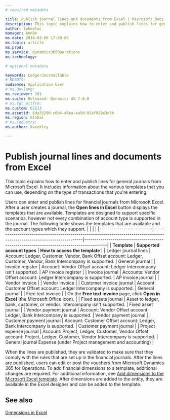 ```yaml
---
# required metadata

title: Publish journal lines and documents from Excel | Microsoft Docs
description: This topic explains how to enter and publish lines for general journals from Microsoft Excel. It includes information about the various templates that you can use, depending on the type of transactions that you're entering.
author: twheeloc
manager: AnnBe
ms.date: 2016-03-08 17:50:05
ms.topic: article
ms.prod: 
ms.service: Dynamics365Operations
ms.technology: 

# optional metadata

keywords: LedgerJournalTable
# ROBOTS: 
audience: Application User
# ms.devlang: 
ms.reviewer: 101
ms.suite: Released- Dynamics AX 7.0.0
# ms.tgt_pltfrm: 
ms.custom: 62213
ms.assetid: 6da33290-c6b4-49ea-aa5d-92af929e3e3b
ms.region: Global
# ms.industry: 
ms.author: kweekley

---
```


# Publish journal lines and documents from Excel

This topic explains how to enter and publish lines for general journals from Microsoft Excel. It includes information about the various templates that you can use, depending on the type of transactions that you're entering.

Users can enter and publish lines for financial journals from Microsoft Excel. After a user creates a journal, the **Open lines in Excel** button displays the templates that are available. Templates are designed to support specific scenarios, however not every combination of account type is supported in the journal. The following table shows the templates that are available and the account types which they support.
|                          |                                                                                                                         |                                                                                         |
|--------------------------|-------------------------------------------------------------------------------------------------------------------------|-----------------------------------------------------------------------------------------|
| **Template**             | **Supported account types**                                                                                             | **How to access the template**                                                          |
| Ledger journal lines     | Account: Ledger, Customer, Vendor, Bank Offset account: Ledger, Customer, Vendor, Bank Intercompany is supported.       | General journal                                                                         |
| Invoice register         | Account: Vendor Offset account: Ledger Intercompany isn't supported.                                                    | AP invoice register                                                                     |
| Invoice journal          | Accounts: Vendor Offset account: Ledger Intercompany is supported.                                                      | AP invoice journal                                                                      |
| Vendor invoice           |                                                                                                                         | Vendor invoice                                                                          |
| Customer invoice journal | Account: Customer Offset account: Ledger Intercompany is supported.                                                     | General journal                                                                         |
| Free text invoice        |                                                                                                                         | On the **Free text invoice** page, click **Open in Excel** (the Microsoft Office icon). |
| Fixed assets journal     | Asset to ledger, bank, customer, or vendor. Intercompany isn't supported.                                               | Fixed asset journal                                                                     |
| Vendor payment journal   | Account: Vendor Offset account: Ledger, Bank Intercompany is supported.                                                 | Vendor payment journal                                                                  |
| Customer payment journal | Account: Customer Offset account: Ledger, Bank Intercompany is supported.                                               | Customer payment journal                                                                |
| Project expense journal  | Account: Project, Ledger, Customer, Vendor Offset account: Project, Ledger, Customer, Vendor Intercompany is supported. | General journal Expense (under Project management and accounting)                       |

When the lines are published, they are validated to make sure that they comply with the rules that are set up in the financial journals. After the lines are published, users can edit or post the vouchers from Microsoft Dynamics 365 for Operations. To add financial dimensions to a template, additional changes are required. For additional information, see [Add dimensions to the Microsoft Excel template](https://docs.microsoft.com/en-us/dynamics365/operations/dev-itpro/financial-dimensions/dimensions-overview). After dimensions are added to the entity, they are available in the Excel designer and can be added to the template.

See also
--------

[Dimensions in Excel](https://docs.microsoft.com/en-us/dynamics365/operations/dev-itpro/financial-dimensions/dimensions-overview)


